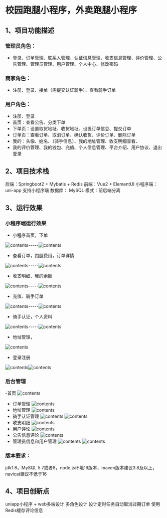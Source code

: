 # 校园跑腿小程序，外卖跑腿小程序
## 1、项目功能描述
### 管理员角色：
- 登录、订单管理、联系人管理、认证信息管理、收支信息管理、评价管理、公告管理、管理员管理、用户管理、个人中心、修改密码
### 商家角色：
- 注册、登录、接单（需提交认证骑手）、查看骑手订单
### 用户角色：
- 注册、登录
- 首页：查看公告、分类下单
- 下单页：设置取货地址、收货地址、设置订单信息、提交订单
- 订单页：查看订单、取消订单、确认收货、评价订单、删除订单
- 我的：头像、姓名、（骑手信息）、我的地址管理、收支明细查看、
- 我的评价管理、我的钱包、充值、个人信息管理、平台介绍、用户协议、退出登录
## 2、项目技术栈
后端：Springboot2 + Mybatis + Redis
前端：Vue2 + ElementUI
小程序端：uni-app 支持小程序端
数据库： MySQL
模式：前后端分离
##  3、运行效果
### 小程序端运行效果
- 小程序首页，下单
  
![contents](picture/picture1.png)-----![contents](picture/picture2.png)
- 查看订单，跑腿费用，订单详情
  
![contents](picture/picture3.png)-----![contents](picture/picture11.png)
- 收支明细、我的余额
  
![contents](picture/picture5.png)-----![contents](picture/picture6.png)
- 充值、骑手订单

![contents](picture/picture7.png)-----![contents](picture/picture8.png)
- 骑手认证，个人资料

![contents](picture/picture9.png)-----![contents](picture/picture10.png)
- 地址管理，
  
![contents](picture/picture4.png)
- 登录注册

![contents](picture/picture12.png)![contents](picture/picture13.png)
### 后台管理
-首页
![contents](picture/picture14.png)
- 订单管理
![contents](picture/picture15.png)
- 地址管理
![contents](picture/picture16.png)
- 骑手认证管理
![contents](picture/picture17.png)
![contents](picture/picture18.png)
- 收支明细
![contents](picture/picture19.png)
- 用户评论
![contents](picture/picture20.png)
- 公告信息评论
![contents](picture/picture21.png)
- 管理员信息和用户管理
![contents](picture/picture22.png)
![contents](picture/picture23.png)

### 版本要求：
jdk1.8，MySQL 5.7或者8，node.js环境16版本，maven版本建议3.8及以上，navicat建议不低于16
## 4、项目创新点
uniapp小程序 + web多端设计 多角色设计
设计定时任务自动取消过期订单
使用Redis缓存评论信息
